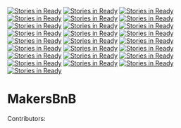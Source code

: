 [![Stories in Ready](https://badge.waffle.io/Robert-G-J/makersbnb.png?label=ready&title=Ready)](https://waffle.io/Robert-G-J/makersbnb?utm_source=badge)
[![Stories in Ready](https://badge.waffle.io/w-schwier/makersbnb.png?label=ready&title=Ready)](https://waffle.io/w-schwier/makersbnb)
[![Stories in Ready](https://badge.waffle.io/samjones1001/makersbnb.png?label=ready&title=Ready)](https://waffle.io/samjones1001/makersbnb)
[![Stories in Ready](https://badge.waffle.io/samjones1001/makersbnb.png?label=ready&title=Ready)](https://waffle.io/samjones1001/makersbnb)
[![Stories in Ready](https://badge.waffle.io/samjones1001/makersbnb.png?label=ready&title=Ready)](https://waffle.io/samjones1001/makersbnb)
[![Stories in Ready](https://badge.waffle.io/kwilson541/makersbnb.png?label=ready&title=Ready)](https://waffle.io/kwilson541/makersbnb)
[![Stories in Ready](https://badge.waffle.io/kwilson541/makersbnb.png?label=ready&title=Ready)](https://waffle.io/kwilson541/makersbnb)
[![Stories in Ready](https://badge.waffle.io/kwilson541/makersbnb.png?label=ready&title=Ready)](https://waffle.io/kwilson541/makersbnb)
[![Stories in Ready](https://badge.waffle.io/kwilson541/makersbnb.png?label=ready&title=Ready)](https://waffle.io/kwilson541/makersbnb)
[![Stories in Ready](https://badge.waffle.io/kwilson541/makersbnb.png?label=ready&title=Ready)](https://waffle.io/kwilson541/makersbnb)
[![Stories in Ready](https://badge.waffle.io/kwilson541/makersbnb.png?label=ready&title=Ready)](https://waffle.io/kwilson541/makersbnb)
[![Stories in Ready](https://badge.waffle.io/kwilson541/makersbnb.png?label=ready&title=Ready)](https://waffle.io/kwilson541/makersbnb)
[![Stories in Ready](https://badge.waffle.io/kwilson541/makersbnb.png?label=ready&title=Ready)](https://waffle.io/kwilson541/makersbnb)
[![Stories in Ready](https://badge.waffle.io/Unicornelia/makersBnB.png?label=ready&title=Ready)](https://waffle.io/Unicornelia/makersBnB)
[![Stories in Ready](https://badge.waffle.io/feezy26/makersbnb.png?label=ready&title=Ready)](https://waffle.io/feezy26/makersbnb)
[![Stories in Ready](https://badge.waffle.io/cgulli/makersbnb.png?label=ready&title=Ready)](https://waffle.io/cgulli/makersbnb)
[![Stories in Ready](https://badge.waffle.io/James-SteelX/makersbnb.png?label=ready&title=Ready)](https://waffle.io/James-SteelX/makersbnb)
[![Stories in Ready](https://badge.waffle.io/James-SteelX/makersbnb.png?label=ready&title=Ready)](https://waffle.io/James-SteelX/makersbnb)
[![Stories in Ready](https://badge.waffle.io/James-SteelX/makersbnb.png?label=ready&title=Ready)](https://waffle.io/James-SteelX/makersbnb)
[![Stories in Ready](https://badge.waffle.io/jamesstonehill/makersBnB.png?label=ready&title=Ready)](https://waffle.io/jamesstonehill/makersBnB)
[![Stories in Ready](https://badge.waffle.io/johnnydee8/MakersBnB.png?label=ready&title=Ready)](https://waffle.io/johnnydee8/MakersBnB)
[![Stories in Ready](https://badge.waffle.io/benjamin-white/makersbnb.png?label=ready&title=Ready)](https://waffle.io/benjamin-white/makersbnb)
[![Stories in Ready](https://badge.waffle.io/sdawes/MakersBnB.png?label=ready&title=Ready)](https://waffle.io/sdawes/MakersBnB)
[![Stories in Ready](https://badge.waffle.io/sdawes/MakersBnB.png?label=ready&title=Ready)](https://waffle.io/sdawes/MakersBnB)
[![Stories in Ready](https://badge.waffle.io/elibar-uk/MakersBnB.png?label=ready&title=Ready)](https://waffle.io/elibar-uk/MakersBnB)
# MakersBnB
Contributors: 
